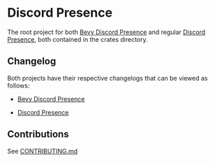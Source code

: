 # Discord Presence

The root project for both [Bevy Discord Presence](https://crates.io/crates/bevy-discord-presence) and regular [Discord Presence](https://crates.io/crates/discord-presence), both contained in the crates directory.

## Changelog

Both projects have their respective changelogs that can be viewed as follows:

- [Bevy Discord Presence](crates/bevy/CHANGELOG.md)

- [Discord Presence](crates/rpc/CHANGELOG.md)

## Contributions

See [CONTRIBUTING.md](/CONTRIBUTING.md)
